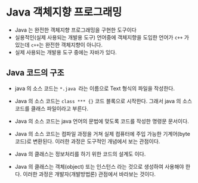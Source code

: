 # Java 객체지향 프로그래밍
* Java 는 완전한 객체지향 프로그래밍을 구현한 도구이다
* 실용적인(실제 사용되는 개발용 도구) 언어중에 객체지향을 도입한 언어가 `c++` 가 있는데 `c++`는 완전한 객체지향이 아니다.
* 실제 사용되는 개발용 도구 중에는 자바가 있다.

## Java 코드의 구조
* java 의 소스 코드는 `*.java	`라는 이름으로 Text 형식의 파일을 작성한다.
* Java 의 소스 코드는 `class *** {}` 코드 블록으로 시작한다. 그래서 java 의 소스 코드를 클래스 파일이라고 부른다.

* Java 의 소스 코드는 java 언어의 문법에 맞도록 코드를 작성한 명령문 문서이다.
* Java 의 소스 코드는 컴파일 과정을 거쳐 실제 컴퓨터에 주입 가능한 기계어(byte 코드)로 변환된다. 이러한 과정은 도구적인 개념에서 보는 관점이다.
* Java 의 클래스는 정보처리를 하기 위한 코드의 설계도 이다. 
* Java 의 클래스는 객체(object) 또는 인스턴스 라는 것으로 생성하여 사용해야 한다. 이러한 과정은 개발자(개발방법론) 관점에서 바라보는 것이다. 